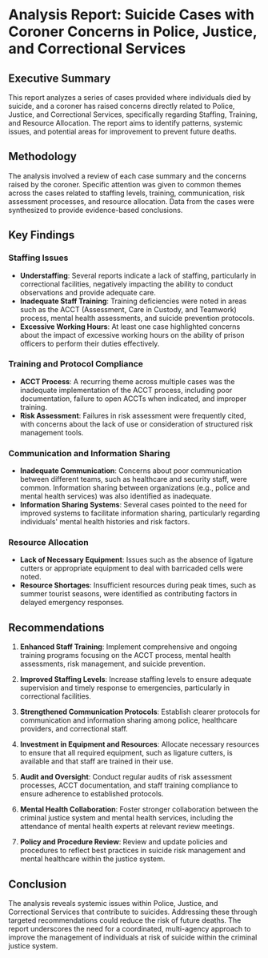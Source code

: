 # Analysis Report: Suicide Cases with Coroner Concerns in Police, Justice, and Correctional Services

## Executive Summary
This report analyzes a series of cases provided where individuals died by suicide, and a coroner has raised concerns directly related to Police, Justice, and Correctional Services, specifically regarding Staffing, Training, and Resource Allocation. The report aims to identify patterns, systemic issues, and potential areas for improvement to prevent future deaths.

## Methodology
The analysis involved a review of each case summary and the concerns raised by the coroner. Specific attention was given to common themes across the cases related to staffing levels, training, communication, risk assessment processes, and resource allocation. Data from the cases were synthesized to provide evidence-based conclusions.

## Key Findings

### Staffing Issues
- **Understaffing**: Several reports indicate a lack of staffing, particularly in correctional facilities, negatively impacting the ability to conduct observations and provide adequate care.
- **Inadequate Staff Training**: Training deficiencies were noted in areas such as the ACCT (Assessment, Care in Custody, and Teamwork) process, mental health assessments, and suicide prevention protocols.
- **Excessive Working Hours**: At least one case highlighted concerns about the impact of excessive working hours on the ability of prison officers to perform their duties effectively.

### Training and Protocol Compliance
- **ACCT Process**: A recurring theme across multiple cases was the inadequate implementation of the ACCT process, including poor documentation, failure to open ACCTs when indicated, and improper training.
- **Risk Assessment**: Failures in risk assessment were frequently cited, with concerns about the lack of use or consideration of structured risk management tools.

### Communication and Information Sharing
- **Inadequate Communication**: Concerns about poor communication between different teams, such as healthcare and security staff, were common. Information sharing between organizations (e.g., police and mental health services) was also identified as inadequate.
- **Information Sharing Systems**: Several cases pointed to the need for improved systems to facilitate information sharing, particularly regarding individuals' mental health histories and risk factors.

### Resource Allocation
- **Lack of Necessary Equipment**: Issues such as the absence of ligature cutters or appropriate equipment to deal with barricaded cells were noted.
- **Resource Shortages**: Insufficient resources during peak times, such as summer tourist seasons, were identified as contributing factors in delayed emergency responses.

## Recommendations

1. **Enhanced Staff Training**: Implement comprehensive and ongoing training programs focusing on the ACCT process, mental health assessments, risk management, and suicide prevention.

2. **Improved Staffing Levels**: Increase staffing levels to ensure adequate supervision and timely response to emergencies, particularly in correctional facilities.

3. **Strengthened Communication Protocols**: Establish clearer protocols for communication and information sharing among police, healthcare providers, and correctional staff.

4. **Investment in Equipment and Resources**: Allocate necessary resources to ensure that all required equipment, such as ligature cutters, is available and that staff are trained in their use.

5. **Audit and Oversight**: Conduct regular audits of risk assessment processes, ACCT documentation, and staff training compliance to ensure adherence to established protocols.

6. **Mental Health Collaboration**: Foster stronger collaboration between the criminal justice system and mental health services, including the attendance of mental health experts at relevant review meetings.

7. **Policy and Procedure Review**: Review and update policies and procedures to reflect best practices in suicide risk management and mental healthcare within the justice system.

## Conclusion
The analysis reveals systemic issues within Police, Justice, and Correctional Services that contribute to suicides. Addressing these through targeted recommendations could reduce the risk of future deaths. The report underscores the need for a coordinated, multi-agency approach to improve the management of individuals at risk of suicide within the criminal justice system.
